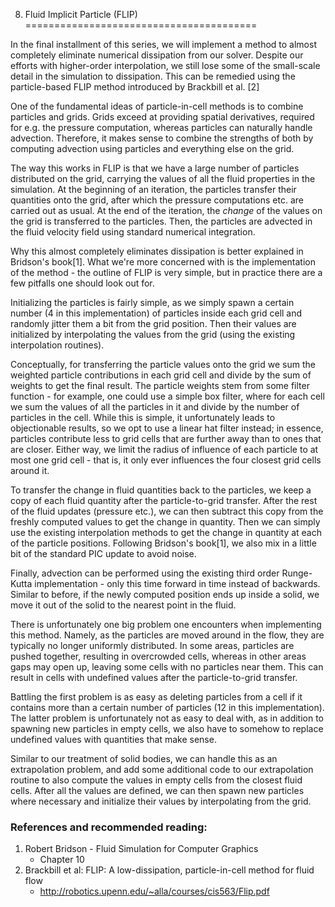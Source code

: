 8) Fluid Implicit Particle (FLIP)
========================================

In the final installment of this series, we will implement a method to almost completely eliminate numerical dissipation from our solver. Despite our efforts with higher-order interpolation, we still lose some of the small-scale detail in the simulation to dissipation. This can be remedied using the particle-based FLIP method introduced by Brackbill et al. [2]

One of the fundamental ideas of particle-in-cell methods is to combine particles and grids. Grids exceed at providing spatial derivatives, required for e.g. the pressure computation, whereas particles can naturally handle advection. Therefore, it makes sense to combine the strengths of both by computing advection using particles and everything else on the grid.

The way this works in FLIP is that we have a large number of particles distributed on the grid, carrying the values of all the fluid properties in the simulation. At the beginning of an iteration, the particles transfer their quantities onto the grid, after which the pressure computations etc. are carried out as usual. At the end of the iteration, the _change_ of the values on the grid is transferred to the particles. Then, the particles are advected in the fluid velocity field using standard numerical integration.

Why this almost completely eliminates dissipation is better explained in Bridson's book[1]. What we're more concerned with is the implementation of the method - the outline of FLIP is very simple, but in practice there are a few pitfalls one should look out for.

Initializing the particles is fairly simple, as we simply spawn a certain number (4 in this implementation) of particles inside each grid cell and randomly jitter them a bit from the grid position. Then their values are initialized by interpolating the values from the grid (using the existing interpolation routines).

Conceptually, for transferring the particle values onto the grid we sum the weighted particle contributions in each grid cell and divide by the sum of weights to get the final result. The particle weights stem from some filter function - for example, one could use a simple box filter, where for each cell we sum the values of all the particles in it and divide by the number of particles in the cell. While this is simple, it unfortunately leads to objectionable results, so we opt to use a linear hat filter instead; in essence, particles contribute less to grid cells that are further away than to ones that are closer. Either way, we limit the radius of influence of each particle to at most one grid cell - that is, it only ever influences the four closest grid cells around it.

To transfer the change in fluid quantities back to the particles, we keep a copy of each fluid quantity after the particle-to-grid transfer. After the rest of the fluid updates (pressure etc.), we can then subtract this copy from the freshly computed values to get the change in quantity. Then we can simply use the existing interpolation methods to get the change in quantity at each of the particle positions. Following Bridson's book[1], we also mix in a little bit of the standard PIC update to avoid noise.

Finally, advection can be performed using the existing third order Runge-Kutta implementation - only this time forward in time instead of backwards. Similar to before, if the newly computed position ends up inside a solid, we move it out of the solid to the nearest point in the fluid.

There is unfortunately one big problem one encounters when implementing this method. Namely, as the particles are moved around in the flow, they are typically no longer uniformly distributed. In some areas, particles are pushed together, resulting in overcrowded cells, whereas in other areas gaps may open up, leaving some cells with no particles near them. This can result in cells with undefined values after the particle-to-grid transfer.

Battling the first problem is as easy as deleting particles from a cell if it contains more than a certain number of particles (12 in this implementation). The latter problem is unfortunately not as easy to deal with, as in addition to spawning new particles in empty cells, we also have to somehow to replace undefined values with quantities that make sense.

Similar to our treatment of solid bodies, we can handle this as an extrapolation problem, and add some additional code to our extrapolation routine to also compute the values in empty cells from the closest fluid cells. After all the values are defined, we can then spawn new particles where necessary and initialize their values by interpolating from the grid. 

### References and recommended reading:

  1. Robert Bridson - Fluid Simulation for Computer Graphics
       - Chapter 10
  2. Brackbill et al: FLIP: A low-dissipation, particle-in-cell method for fluid flow
       - http://robotics.upenn.edu/~alla/courses/cis563/Flip.pdf